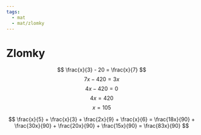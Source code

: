 ```yaml
---
tags:
  - mat
  - mat/zlomky
---
```

# Zlomky
$$
\frac{x}{3} - 20 = \frac{x}{7}
$$
$$
7x - 420 = 3x
$$
$$
4x - 420 = 0
$$
$$
4x = 420
$$
$$
x = 105
$$

$$
\frac{x}{5} + \frac{x}{3} + \frac{2x}{9} + \frac{x}{6} = \frac{18x}{90} + \frac{30x}{90} + \frac{20x}{90} + \frac{15x}{90} = \frac{83x}{90}
$$